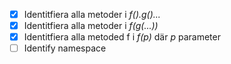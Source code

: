 - [x] Identitfiera alla metoder i *f().g()...*
 - [x] Identitfiera alla metoder i *f(g(...))*
 - [x] Identitfiera alla metoded f i *f(p)* där *p* parameter
 - [ ] Identify namespace